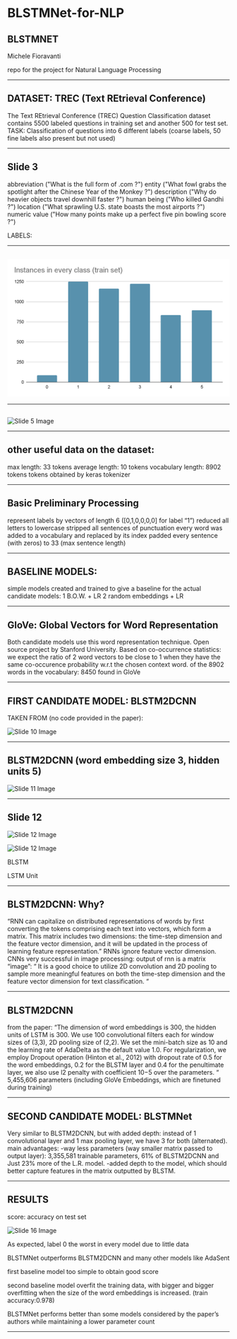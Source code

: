 # BLSTMNet-for-NLP
## BLSTMNET

Michele Fioravanti

repo for the project for Natural Language Processing

---


## DATASET: TREC (Text REtrieval Conference)

The Text REtrieval Conference (TREC) Question Classification dataset contains 5500 labeled questions in training set and another 500 for test set.
TASK: Classification of questions into 6 different labels (coarse labels, 50 fine labels also present but not used)


---


## Slide 3

abbreviation ("What is the full form of .com ?")
entity ("What fowl grabs the spotlight after the Chinese Year of the Monkey ?")
description ("Why do heavier objects travel downhill faster ?")
human being ("Who killed Gandhi ?")
location ("What sprawling U.S. state boasts the most airports ?")
numeric value ("How many points make up a perfect five pin bowling score ?")

LABELS:


---


## 

![Slide 4 Image](./ppt_images/slide_4.png)


---


## 

![Slide 5 Image](/mnt/data/ppt_images/slide_5.png)


---


## other useful data on the dataset:

max length: 33 tokens
average length: 10 tokens
vocabulary length: 8902 tokens
tokens obtained by keras tokenizer


---


## Basic Preliminary Processing

represent labels by vectors of length 6 ([0,1,0,0,0,0] for label “1”)
reduced all letters to lowercase
stripped all sentences of punctuation
every word was added to a vocabulary and replaced by its index
padded every sentence (with zeros) to 33 (max sentence length)


---


## BASELINE MODELS:

simple models created and trained to give a baseline for the actual candidate models:
1 B.O.W. + LR
2 random embeddings + LR 


---


## GloVe: Global Vectors for Word Representation

Both candidate models use this word representation technique.
Open source project by Stanford University.
Based on co-occurrence statistics: we expect the ratio of 2 word vectors to be close to 1 when they have the same co-occurence probability w.r.t the chosen context word.
of the 8902 words in the vocabulary: 8450 found in GloVe


---


## FIRST CANDIDATE MODEL: BLSTM2DCNN

TAKEN FROM (no code provided in the paper):

![Slide 10 Image](/mnt/data/ppt_images/slide_10.png)


---


## BLSTM2DCNN (word embedding size 3, hidden units 5)

![Slide 11 Image](/mnt/data/ppt_images/slide_11.png)


---


## Slide 12

![Slide 12 Image](/mnt/data/ppt_images/slide_12.png)

![Slide 12 Image](/mnt/data/ppt_images/slide_12.png)

BLSTM

LSTM Unit


---


## BLSTM2DCNN: Why?

“RNN can capitalize on distributed representations of words by first converting the tokens comprising each text into vectors, which form a matrix. This matrix includes two dimensions: the time-step dimension and the feature vector dimension, and it will be updated in the process of learning feature representation.”
RNNs ignore feature vector dimension.
CNNs very successful in image processing: output of rnn is a matrix “image”:
“ It is a good choice to utilize 2D convolution and 2D pooling to sample more meaningful features on both the time-step dimension and the feature vector dimension for text classification. “


---


## BLSTM2DCNN

from the paper:
“The dimension of word embeddings is 300, the hidden units of LSTM is 300. We use 100 convolutional filters each for window sizes of (3,3), 2D pooling size of (2,2). We set the mini-batch size as 10 and the learning rate of AdaDelta as the default value 1.0. For regularization, we employ Dropout operation (Hinton et al., 2012) with dropout rate of 0.5 for the word embeddings, 0.2 for the BLSTM layer and 0.4 for the penultimate layer, we also use l2 penalty with coefficient 10−5 over the parameters. “
5,455,606 parameters (including GloVe Embeddings, which are finetuned during training)



---


## SECOND CANDIDATE MODEL: BLSTMNet

Very similar to BLSTM2DCNN, but with added depth:
instead of 1 convolutional layer and 1 max pooling layer, we have 3 for both (alternated).
main advantages: 
-way less parameters (way smaller matrix passed to output layer): 3,355,581 trainable parameters, 61% of BLSTM2DCNN and Just 23% more of the L.R. model.
-added depth to the model, which should better capture features in the matrix outputted by BLSTM.


---


## RESULTS

score: accuracy on test set

![Slide 16 Image](/mnt/data/ppt_images/slide_16.png)

As expected, label 0 the worst in every model due to little data

BLSTMNet outperforms BLSTM2DCNN and many other models like AdaSent

first baseline model too simple to obtain good score

second baseline model overfit the training data, with bigger and bigger overfitting when the size of the word embeddings is increased. (train accuracy:0.978)

BLSTMNet performs better than some models considered by the paper’s authors while maintaining a lower parameter count



---

